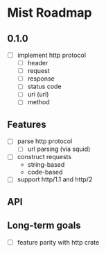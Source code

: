 # Mist Roadmap

## 0.1.0
- [ ] implement http protocol
    - [ ] header
    - [ ] request
    - [ ] response
    - [ ] status code
    - [ ] uri (url)
    - [ ] method

## Features
- [ ] parse http protocol
    - [ ] url parsing (via squid)
- [ ] construct requests
    - string-based
    - code-based
- [ ] support http/1.1 and http/2

## API


## Long-term goals
- [ ] feature parity with http crate
